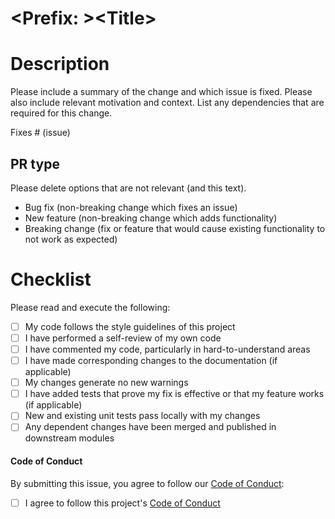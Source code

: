 # \<Prefix: \>\<Title\>

# Description

Please include a summary of the change and which issue is fixed. Please also include relevant motivation and context. List any dependencies that are required for this change.

Fixes # (issue)

## PR type

Please delete options that are not relevant (and this text).

- Bug fix (non-breaking change which fixes an issue)
- New feature (non-breaking change which adds functionality)
- Breaking change (fix or feature that would cause existing functionality to not work as expected)

# Checklist

Please read and execute the following:

- [ ] My code follows the style guidelines of this project
- [ ] I have performed a self-review of my own code
- [ ] I have commented my code, particularly in hard-to-understand areas
- [ ] I have made corresponding changes to the documentation (if applicable)
- [ ] My changes generate no new warnings
- [ ] I have added tests that prove my fix is effective or that my feature works (if applicable)
- [ ] New and existing unit tests pass locally with my changes
- [ ] Any dependent changes have been merged and published in downstream modules

#### Code of Conduct

By submitting this issue, you agree to follow our [Code of Conduct](/faebryk/faebryk/blob/main/docs/CODE_OF_CONDUCT.md):

- [ ] I agree to follow this project's [Code of Conduct](/faebryk/faebryk/blob/main/docs/CODE_OF_CONDUCT.md)
